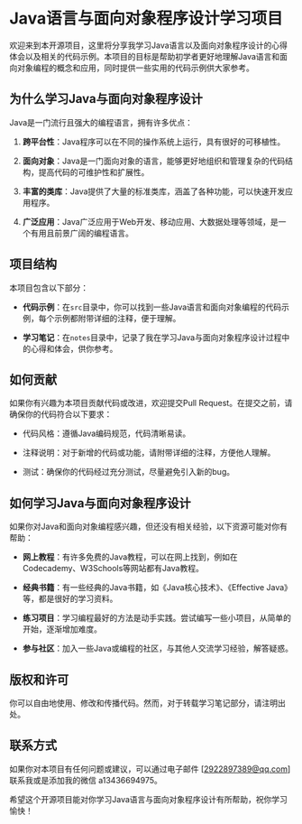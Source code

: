 # Java语言与面向对象程序设计学习项目

欢迎来到本开源项目，这里将分享我学习Java语言以及面向对象程序设计的心得体会以及相关的代码示例。本项目的目标是帮助初学者更好地理解Java语言和面向对象编程的概念和应用，同时提供一些实用的代码示例供大家参考。

## 为什么学习Java与面向对象程序设计

Java是一门流行且强大的编程语言，拥有许多优点：

1. **跨平台性**：Java程序可以在不同的操作系统上运行，具有很好的可移植性。

2. **面向对象**：Java是一门面向对象的语言，能够更好地组织和管理复杂的代码结构，提高代码的可维护性和扩展性。

3. **丰富的类库**：Java提供了大量的标准类库，涵盖了各种功能，可以快速开发应用程序。

4. **广泛应用**：Java广泛应用于Web开发、移动应用、大数据处理等领域，是一个有用且前景广阔的编程语言。

## 项目结构

本项目包含以下部分：

- **代码示例**：在`src`目录中，你可以找到一些Java语言和面向对象编程的代码示例，每个示例都附带详细的注释，便于理解。

- **学习笔记**：在`notes`目录中，记录了我在学习Java与面向对象程序设计过程中的心得和体会，供你参考。

## 如何贡献

如果你有兴趣为本项目贡献代码或改进，欢迎提交Pull Request。在提交之前，请确保你的代码符合以下要求：

- 代码风格：遵循Java编码规范，代码清晰易读。

- 注释说明：对于新增的代码或功能，请附带详细的注释，方便他人理解。

- 测试：确保你的代码经过充分测试，尽量避免引入新的bug。

## 如何学习Java与面向对象程序设计

如果你对Java和面向对象编程感兴趣，但还没有相关经验，以下资源可能对你有帮助：

- **网上教程**：有许多免费的Java教程，可以在网上找到，例如在Codecademy、W3Schools等网站都有Java教程。

- **经典书籍**：有一些经典的Java书籍，如《Java核心技术》、《Effective Java》等，都是很好的学习资料。

- **练习项目**：学习编程最好的方法是动手实践。尝试编写一些小项目，从简单的开始，逐渐增加难度。

- **参与社区**：加入一些Java或编程的社区，与其他人交流学习经验，解答疑惑。

## 版权和许可

你可以自由地使用、修改和传播代码。然而，对于转载学习笔记部分，请注明出处。

## 联系方式

如果你对本项目有任何问题或建议，可以通过电子邮件 [2922897389@qq.com] 联系我或是添加我的微信 a13436694975。

希望这个开源项目能对你学习Java语言与面向对象程序设计有所帮助，祝你学习愉快！
